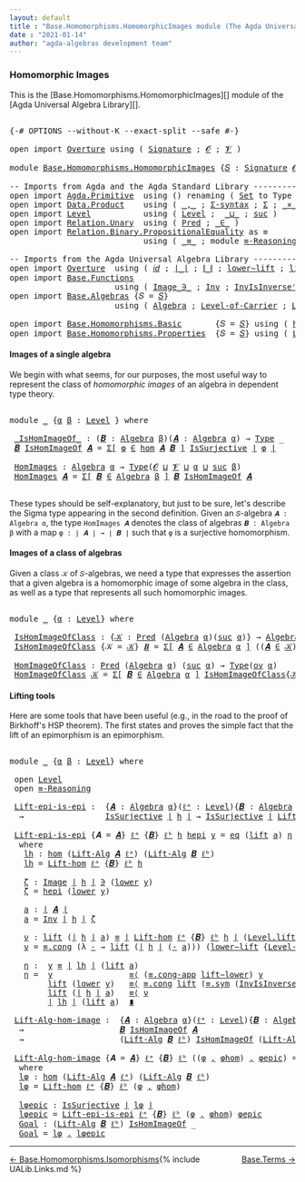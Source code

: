 ```yaml
---
layout: default
title : "Base.Homomorphisms.HomomorphicImages module (The Agda Universal Algebra Library)"
date : "2021-01-14"
author: "agda-algebras development team"
---
```


### <a id="homomorphic-images">Homomorphic Images</a>

This is the [Base.Homomorphisms.HomomorphicImages][] module of the [Agda Universal Algebra Library][].

<pre class="Agda">

<a id="351" class="Symbol">{-#</a> <a id="355" class="Keyword">OPTIONS</a> <a id="363" class="Pragma">--without-K</a> <a id="375" class="Pragma">--exact-split</a> <a id="389" class="Pragma">--safe</a> <a id="396" class="Symbol">#-}</a>

<a id="401" class="Keyword">open</a> <a id="406" class="Keyword">import</a> <a id="413" href="Overture.html" class="Module">Overture</a> <a id="422" class="Keyword">using</a> <a id="428" class="Symbol">(</a> <a id="430" href="Overture.Signatures.html#3264" class="Function">Signature</a> <a id="440" class="Symbol">;</a> <a id="442" href="Overture.Signatures.html#648" class="Generalizable">𝓞</a> <a id="444" class="Symbol">;</a> <a id="446" href="Overture.Signatures.html#650" class="Generalizable">𝓥</a> <a id="448" class="Symbol">)</a>

<a id="451" class="Keyword">module</a> <a id="458" href="Base.Homomorphisms.HomomorphicImages.html" class="Module">Base.Homomorphisms.HomomorphicImages</a> <a id="495" class="Symbol">{</a><a id="496" href="Base.Homomorphisms.HomomorphicImages.html#496" class="Bound">𝑆</a> <a id="498" class="Symbol">:</a> <a id="500" href="Overture.Signatures.html#3264" class="Function">Signature</a> <a id="510" href="Overture.Signatures.html#648" class="Generalizable">𝓞</a> <a id="512" href="Overture.Signatures.html#650" class="Generalizable">𝓥</a><a id="513" class="Symbol">}</a> <a id="515" class="Keyword">where</a>

<a id="522" class="Comment">-- Imports from Agda and the Agda Standard Library ------------------------------------------</a>
<a id="616" class="Keyword">open</a> <a id="621" class="Keyword">import</a> <a id="628" href="Agda.Primitive.html" class="Module">Agda.Primitive</a>  <a id="644" class="Keyword">using</a> <a id="650" class="Symbol">()</a> <a id="653" class="Keyword">renaming</a> <a id="662" class="Symbol">(</a> <a id="664" href="Agda.Primitive.html#326" class="Primitive">Set</a> <a id="668" class="Symbol">to</a> <a id="671" class="Primitive">Type</a> <a id="676" class="Symbol">)</a>
<a id="678" class="Keyword">open</a> <a id="683" class="Keyword">import</a> <a id="690" href="Data.Product.html" class="Module">Data.Product</a>    <a id="706" class="Keyword">using</a> <a id="712" class="Symbol">(</a> <a id="714" href="Agda.Builtin.Sigma.html#236" class="InductiveConstructor Operator">_,_</a> <a id="718" class="Symbol">;</a> <a id="720" href="Data.Product.html#916" class="Function">Σ-syntax</a> <a id="729" class="Symbol">;</a> <a id="731" href="Agda.Builtin.Sigma.html#166" class="Record">Σ</a> <a id="733" class="Symbol">;</a> <a id="735" href="Data.Product.html#1167" class="Function Operator">_×_</a> <a id="739" class="Symbol">)</a>
<a id="741" class="Keyword">open</a> <a id="746" class="Keyword">import</a> <a id="753" href="Level.html" class="Module">Level</a>           <a id="769" class="Keyword">using</a> <a id="775" class="Symbol">(</a> <a id="777" href="Agda.Primitive.html#597" class="Postulate">Level</a> <a id="783" class="Symbol">;</a>  <a id="786" href="Agda.Primitive.html#810" class="Primitive Operator">_⊔_</a> <a id="790" class="Symbol">;</a> <a id="792" href="Agda.Primitive.html#780" class="Primitive">suc</a> <a id="796" class="Symbol">)</a>
<a id="798" class="Keyword">open</a> <a id="803" class="Keyword">import</a> <a id="810" href="Relation.Unary.html" class="Module">Relation.Unary</a>  <a id="826" class="Keyword">using</a> <a id="832" class="Symbol">(</a> <a id="834" href="Relation.Unary.html#1101" class="Function">Pred</a> <a id="839" class="Symbol">;</a> <a id="841" href="Relation.Unary.html#1523" class="Function Operator">_∈_</a> <a id="845" class="Symbol">)</a>
<a id="847" class="Keyword">open</a> <a id="852" class="Keyword">import</a> <a id="859" href="Relation.Binary.PropositionalEquality.html" class="Module">Relation.Binary.PropositionalEquality</a> <a id="897" class="Symbol">as</a> <a id="900" class="Module">≡</a>
                            <a id="930" class="Keyword">using</a> <a id="936" class="Symbol">(</a> <a id="938" href="Agda.Builtin.Equality.html#151" class="Datatype Operator">_≡_</a> <a id="942" class="Symbol">;</a> <a id="944" class="Keyword">module</a> <a id="951" href="Relation.Binary.PropositionalEquality.Core.html#2708" class="Module">≡-Reasoning</a> <a id="963" class="Symbol">)</a>

<a id="966" class="Comment">-- Imports from the Agda Universal Algebra Library ------------------------------------------</a>
<a id="1060" class="Keyword">open</a> <a id="1065" class="Keyword">import</a> <a id="1072" href="Overture.html" class="Module">Overture</a>  <a id="1082" class="Keyword">using</a> <a id="1088" class="Symbol">(</a> <a id="1090" href="Overture.Basic.html#5319" class="Function">𝑖𝑑</a> <a id="1093" class="Symbol">;</a> <a id="1095" href="Overture.Basic.html#4326" class="Function Operator">∣_∣</a> <a id="1099" class="Symbol">;</a> <a id="1101" href="Overture.Basic.html#4364" class="Function Operator">∥_∥</a> <a id="1105" class="Symbol">;</a> <a id="1107" href="Overture.Basic.html#8917" class="Function">lower∼lift</a> <a id="1118" class="Symbol">;</a> <a id="1120" href="Overture.Basic.html#8841" class="Function">lift∼lower</a> <a id="1131" class="Symbol">)</a>
<a id="1133" class="Keyword">open</a> <a id="1138" class="Keyword">import</a> <a id="1145" href="Base.Functions.html" class="Module">Base.Functions</a>
                      <a id="1182" class="Keyword">using</a> <a id="1188" class="Symbol">(</a> <a id="1190" href="Base.Functions.Inverses.html#1136" class="Datatype Operator">Image_∋_</a> <a id="1199" class="Symbol">;</a> <a id="1201" href="Base.Functions.Inverses.html#2249" class="Function">Inv</a> <a id="1205" class="Symbol">;</a> <a id="1207" href="Base.Functions.Inverses.html#2496" class="Function">InvIsInverseʳ</a> <a id="1221" class="Symbol">;</a> <a id="1223" href="Base.Functions.Inverses.html#1184" class="InductiveConstructor">eq</a> <a id="1226" class="Symbol">;</a> <a id="1228" href="Base.Functions.Surjective.html#1715" class="Function">IsSurjective</a> <a id="1241" class="Symbol">)</a>
<a id="1243" class="Keyword">open</a> <a id="1248" class="Keyword">import</a> <a id="1255" href="Base.Algebras.html" class="Module">Base.Algebras</a> <a id="1269" class="Symbol">{</a><a id="1270" class="Argument">𝑆</a> <a id="1272" class="Symbol">=</a> <a id="1274" href="Base.Homomorphisms.HomomorphicImages.html#496" class="Bound">𝑆</a><a id="1275" class="Symbol">}</a>
                      <a id="1299" class="Keyword">using</a> <a id="1305" class="Symbol">(</a> <a id="1307" href="Base.Algebras.Basic.html#2774" class="Function">Algebra</a> <a id="1315" class="Symbol">;</a> <a id="1317" href="Base.Algebras.Basic.html#6432" class="Function">Level-of-Carrier</a> <a id="1334" class="Symbol">;</a> <a id="1336" href="Base.Algebras.Basic.html#7180" class="Function">Lift-Alg</a> <a id="1345" class="Symbol">;</a> <a id="1347" href="Base.Algebras.Products.html#3097" class="Function">ov</a> <a id="1350" class="Symbol">)</a>

<a id="1353" class="Keyword">open</a> <a id="1358" class="Keyword">import</a> <a id="1365" href="Base.Homomorphisms.Basic.html" class="Module">Base.Homomorphisms.Basic</a>       <a id="1396" class="Symbol">{</a><a id="1397" class="Argument">𝑆</a> <a id="1399" class="Symbol">=</a> <a id="1401" href="Base.Homomorphisms.HomomorphicImages.html#496" class="Bound">𝑆</a><a id="1402" class="Symbol">}</a> <a id="1404" class="Keyword">using</a> <a id="1410" class="Symbol">(</a> <a id="1412" href="Base.Homomorphisms.Basic.html#2734" class="Function">hom</a> <a id="1416" class="Symbol">;</a> <a id="1418" href="Base.Homomorphisms.Basic.html#3445" class="Function">𝓁𝒾𝒻𝓉</a> <a id="1423" class="Symbol">;</a> <a id="1425" href="Base.Homomorphisms.Basic.html#3532" class="Function">𝓁ℴ𝓌ℯ𝓇</a> <a id="1431" class="Symbol">)</a>
<a id="1433" class="Keyword">open</a> <a id="1438" class="Keyword">import</a> <a id="1445" href="Base.Homomorphisms.Properties.html" class="Module">Base.Homomorphisms.Properties</a>  <a id="1476" class="Symbol">{</a><a id="1477" class="Argument">𝑆</a> <a id="1479" class="Symbol">=</a> <a id="1481" href="Base.Homomorphisms.HomomorphicImages.html#496" class="Bound">𝑆</a><a id="1482" class="Symbol">}</a> <a id="1484" class="Keyword">using</a> <a id="1490" class="Symbol">(</a> <a id="1492" href="Base.Homomorphisms.Properties.html#2135" class="Function">Lift-hom</a> <a id="1501" class="Symbol">)</a>
</pre>


#### <a id="images-of-a-single-algebra">Images of a single algebra</a>

We begin with what seems, for our purposes, the most useful way to represent the class of *homomorphic images* of an algebra in dependent type theory.

<pre class="Agda">

<a id="1754" class="Keyword">module</a> <a id="1761" href="Base.Homomorphisms.HomomorphicImages.html#1761" class="Module">_</a> <a id="1763" class="Symbol">{</a><a id="1764" href="Base.Homomorphisms.HomomorphicImages.html#1764" class="Bound">α</a> <a id="1766" href="Base.Homomorphisms.HomomorphicImages.html#1766" class="Bound">β</a> <a id="1768" class="Symbol">:</a> <a id="1770" href="Agda.Primitive.html#597" class="Postulate">Level</a> <a id="1776" class="Symbol">}</a> <a id="1778" class="Keyword">where</a>

 <a id="1786" href="Base.Homomorphisms.HomomorphicImages.html#1786" class="Function Operator">_IsHomImageOf_</a> <a id="1801" class="Symbol">:</a> <a id="1803" class="Symbol">(</a><a id="1804" href="Base.Homomorphisms.HomomorphicImages.html#1804" class="Bound">𝑩</a> <a id="1806" class="Symbol">:</a> <a id="1808" href="Base.Algebras.Basic.html#2774" class="Function">Algebra</a> <a id="1816" href="Base.Homomorphisms.HomomorphicImages.html#1766" class="Bound">β</a><a id="1817" class="Symbol">)(</a><a id="1819" href="Base.Homomorphisms.HomomorphicImages.html#1819" class="Bound">𝑨</a> <a id="1821" class="Symbol">:</a> <a id="1823" href="Base.Algebras.Basic.html#2774" class="Function">Algebra</a> <a id="1831" href="Base.Homomorphisms.HomomorphicImages.html#1764" class="Bound">α</a><a id="1832" class="Symbol">)</a> <a id="1834" class="Symbol">→</a> <a id="1836" href="Base.Homomorphisms.HomomorphicImages.html#671" class="Primitive">Type</a> <a id="1841" class="Symbol">_</a>
 <a id="1844" href="Base.Homomorphisms.HomomorphicImages.html#1844" class="Bound">𝑩</a> <a id="1846" href="Base.Homomorphisms.HomomorphicImages.html#1786" class="Function Operator">IsHomImageOf</a> <a id="1859" href="Base.Homomorphisms.HomomorphicImages.html#1859" class="Bound">𝑨</a> <a id="1861" class="Symbol">=</a> <a id="1863" href="Data.Product.html#916" class="Function">Σ[</a> <a id="1866" href="Base.Homomorphisms.HomomorphicImages.html#1866" class="Bound">φ</a> <a id="1868" href="Data.Product.html#916" class="Function">∈</a> <a id="1870" href="Base.Homomorphisms.Basic.html#2734" class="Function">hom</a> <a id="1874" href="Base.Homomorphisms.HomomorphicImages.html#1859" class="Bound">𝑨</a> <a id="1876" href="Base.Homomorphisms.HomomorphicImages.html#1844" class="Bound">𝑩</a> <a id="1878" href="Data.Product.html#916" class="Function">]</a> <a id="1880" href="Base.Functions.Surjective.html#1715" class="Function">IsSurjective</a> <a id="1893" href="Overture.Basic.html#4326" class="Function Operator">∣</a> <a id="1895" href="Base.Homomorphisms.HomomorphicImages.html#1866" class="Bound">φ</a> <a id="1897" href="Overture.Basic.html#4326" class="Function Operator">∣</a>

 <a id="1901" href="Base.Homomorphisms.HomomorphicImages.html#1901" class="Function">HomImages</a> <a id="1911" class="Symbol">:</a> <a id="1913" href="Base.Algebras.Basic.html#2774" class="Function">Algebra</a> <a id="1921" href="Base.Homomorphisms.HomomorphicImages.html#1764" class="Bound">α</a> <a id="1923" class="Symbol">→</a> <a id="1925" href="Base.Homomorphisms.HomomorphicImages.html#671" class="Primitive">Type</a><a id="1929" class="Symbol">(</a><a id="1930" href="Base.Homomorphisms.HomomorphicImages.html#510" class="Bound">𝓞</a> <a id="1932" href="Agda.Primitive.html#810" class="Primitive Operator">⊔</a> <a id="1934" href="Base.Homomorphisms.HomomorphicImages.html#512" class="Bound">𝓥</a> <a id="1936" href="Agda.Primitive.html#810" class="Primitive Operator">⊔</a> <a id="1938" href="Base.Homomorphisms.HomomorphicImages.html#1764" class="Bound">α</a> <a id="1940" href="Agda.Primitive.html#810" class="Primitive Operator">⊔</a> <a id="1942" href="Agda.Primitive.html#780" class="Primitive">suc</a> <a id="1946" href="Base.Homomorphisms.HomomorphicImages.html#1766" class="Bound">β</a><a id="1947" class="Symbol">)</a>
 <a id="1950" href="Base.Homomorphisms.HomomorphicImages.html#1901" class="Function">HomImages</a> <a id="1960" href="Base.Homomorphisms.HomomorphicImages.html#1960" class="Bound">𝑨</a> <a id="1962" class="Symbol">=</a> <a id="1964" href="Data.Product.html#916" class="Function">Σ[</a> <a id="1967" href="Base.Homomorphisms.HomomorphicImages.html#1967" class="Bound">𝑩</a> <a id="1969" href="Data.Product.html#916" class="Function">∈</a> <a id="1971" href="Base.Algebras.Basic.html#2774" class="Function">Algebra</a> <a id="1979" href="Base.Homomorphisms.HomomorphicImages.html#1766" class="Bound">β</a> <a id="1981" href="Data.Product.html#916" class="Function">]</a> <a id="1983" href="Base.Homomorphisms.HomomorphicImages.html#1967" class="Bound">𝑩</a> <a id="1985" href="Base.Homomorphisms.HomomorphicImages.html#1786" class="Function Operator">IsHomImageOf</a> <a id="1998" href="Base.Homomorphisms.HomomorphicImages.html#1960" class="Bound">𝑨</a>

</pre>

These types should be self-explanatory, but just to be sure, let's describe the Sigma type appearing in the second definition. Given an `𝑆`-algebra `𝑨 : Algebra α`, the type `HomImages 𝑨` denotes the class of algebras `𝑩 : Algebra β` with a map `φ : ∣ 𝑨 ∣ → ∣ 𝑩 ∣` such that `φ` is a surjective homomorphism.


#### <a id="images-of-a-class-of-algebras">Images of a class of algebras</a>

Given a class `𝒦` of `𝑆`-algebras, we need a type that expresses the assertion that a given algebra is a homomorphic image of some algebra in the class, as well as a type that represents all such homomorphic images.

<pre class="Agda">

<a id="2633" class="Keyword">module</a> <a id="2640" href="Base.Homomorphisms.HomomorphicImages.html#2640" class="Module">_</a> <a id="2642" class="Symbol">{</a><a id="2643" href="Base.Homomorphisms.HomomorphicImages.html#2643" class="Bound">α</a> <a id="2645" class="Symbol">:</a> <a id="2647" href="Agda.Primitive.html#597" class="Postulate">Level</a><a id="2652" class="Symbol">}</a> <a id="2654" class="Keyword">where</a>

 <a id="2662" href="Base.Homomorphisms.HomomorphicImages.html#2662" class="Function">IsHomImageOfClass</a> <a id="2680" class="Symbol">:</a> <a id="2682" class="Symbol">{</a><a id="2683" href="Base.Homomorphisms.HomomorphicImages.html#2683" class="Bound">𝒦</a> <a id="2685" class="Symbol">:</a> <a id="2687" href="Relation.Unary.html#1101" class="Function">Pred</a> <a id="2692" class="Symbol">(</a><a id="2693" href="Base.Algebras.Basic.html#2774" class="Function">Algebra</a> <a id="2701" href="Base.Homomorphisms.HomomorphicImages.html#2643" class="Bound">α</a><a id="2702" class="Symbol">)(</a><a id="2704" href="Agda.Primitive.html#780" class="Primitive">suc</a> <a id="2708" href="Base.Homomorphisms.HomomorphicImages.html#2643" class="Bound">α</a><a id="2709" class="Symbol">)}</a> <a id="2712" class="Symbol">→</a> <a id="2714" href="Base.Algebras.Basic.html#2774" class="Function">Algebra</a> <a id="2722" href="Base.Homomorphisms.HomomorphicImages.html#2643" class="Bound">α</a> <a id="2724" class="Symbol">→</a> <a id="2726" href="Base.Homomorphisms.HomomorphicImages.html#671" class="Primitive">Type</a><a id="2730" class="Symbol">(</a><a id="2731" href="Base.Algebras.Products.html#3097" class="Function">ov</a> <a id="2734" href="Base.Homomorphisms.HomomorphicImages.html#2643" class="Bound">α</a><a id="2735" class="Symbol">)</a>
 <a id="2738" href="Base.Homomorphisms.HomomorphicImages.html#2662" class="Function">IsHomImageOfClass</a> <a id="2756" class="Symbol">{</a><a id="2757" class="Argument">𝒦</a> <a id="2759" class="Symbol">=</a> <a id="2761" href="Base.Homomorphisms.HomomorphicImages.html#2761" class="Bound">𝒦</a><a id="2762" class="Symbol">}</a> <a id="2764" href="Base.Homomorphisms.HomomorphicImages.html#2764" class="Bound">𝑩</a> <a id="2766" class="Symbol">=</a> <a id="2768" href="Data.Product.html#916" class="Function">Σ[</a> <a id="2771" href="Base.Homomorphisms.HomomorphicImages.html#2771" class="Bound">𝑨</a> <a id="2773" href="Data.Product.html#916" class="Function">∈</a> <a id="2775" href="Base.Algebras.Basic.html#2774" class="Function">Algebra</a> <a id="2783" href="Base.Homomorphisms.HomomorphicImages.html#2643" class="Bound">α</a> <a id="2785" href="Data.Product.html#916" class="Function">]</a> <a id="2787" class="Symbol">((</a><a id="2789" href="Base.Homomorphisms.HomomorphicImages.html#2771" class="Bound">𝑨</a> <a id="2791" href="Relation.Unary.html#1523" class="Function Operator">∈</a> <a id="2793" href="Base.Homomorphisms.HomomorphicImages.html#2761" class="Bound">𝒦</a><a id="2794" class="Symbol">)</a> <a id="2796" href="Data.Product.html#1167" class="Function Operator">×</a> <a id="2798" class="Symbol">(</a><a id="2799" href="Base.Homomorphisms.HomomorphicImages.html#2764" class="Bound">𝑩</a> <a id="2801" href="Base.Homomorphisms.HomomorphicImages.html#1786" class="Function Operator">IsHomImageOf</a> <a id="2814" href="Base.Homomorphisms.HomomorphicImages.html#2771" class="Bound">𝑨</a><a id="2815" class="Symbol">))</a>

 <a id="2820" href="Base.Homomorphisms.HomomorphicImages.html#2820" class="Function">HomImageOfClass</a> <a id="2836" class="Symbol">:</a> <a id="2838" href="Relation.Unary.html#1101" class="Function">Pred</a> <a id="2843" class="Symbol">(</a><a id="2844" href="Base.Algebras.Basic.html#2774" class="Function">Algebra</a> <a id="2852" href="Base.Homomorphisms.HomomorphicImages.html#2643" class="Bound">α</a><a id="2853" class="Symbol">)</a> <a id="2855" class="Symbol">(</a><a id="2856" href="Agda.Primitive.html#780" class="Primitive">suc</a> <a id="2860" href="Base.Homomorphisms.HomomorphicImages.html#2643" class="Bound">α</a><a id="2861" class="Symbol">)</a> <a id="2863" class="Symbol">→</a> <a id="2865" href="Base.Homomorphisms.HomomorphicImages.html#671" class="Primitive">Type</a><a id="2869" class="Symbol">(</a><a id="2870" href="Base.Algebras.Products.html#3097" class="Function">ov</a> <a id="2873" href="Base.Homomorphisms.HomomorphicImages.html#2643" class="Bound">α</a><a id="2874" class="Symbol">)</a>
 <a id="2877" href="Base.Homomorphisms.HomomorphicImages.html#2820" class="Function">HomImageOfClass</a> <a id="2893" href="Base.Homomorphisms.HomomorphicImages.html#2893" class="Bound">𝒦</a> <a id="2895" class="Symbol">=</a> <a id="2897" href="Data.Product.html#916" class="Function">Σ[</a> <a id="2900" href="Base.Homomorphisms.HomomorphicImages.html#2900" class="Bound">𝑩</a> <a id="2902" href="Data.Product.html#916" class="Function">∈</a> <a id="2904" href="Base.Algebras.Basic.html#2774" class="Function">Algebra</a> <a id="2912" href="Base.Homomorphisms.HomomorphicImages.html#2643" class="Bound">α</a> <a id="2914" href="Data.Product.html#916" class="Function">]</a> <a id="2916" href="Base.Homomorphisms.HomomorphicImages.html#2662" class="Function">IsHomImageOfClass</a><a id="2933" class="Symbol">{</a><a id="2934" href="Base.Homomorphisms.HomomorphicImages.html#2893" class="Bound">𝒦</a><a id="2935" class="Symbol">}</a> <a id="2937" href="Base.Homomorphisms.HomomorphicImages.html#2900" class="Bound">𝑩</a>
</pre>


#### <a id="lifting-tools">Lifting tools</a>

Here are some tools that have been useful (e.g., in the road to the proof of Birkhoff's HSP theorem). The first states and proves the simple fact that the lift of an epimorphism is an epimorphism.

<pre class="Agda">

<a id="3210" class="Keyword">module</a> <a id="3217" href="Base.Homomorphisms.HomomorphicImages.html#3217" class="Module">_</a> <a id="3219" class="Symbol">{</a><a id="3220" href="Base.Homomorphisms.HomomorphicImages.html#3220" class="Bound">α</a> <a id="3222" href="Base.Homomorphisms.HomomorphicImages.html#3222" class="Bound">β</a> <a id="3224" class="Symbol">:</a> <a id="3226" href="Agda.Primitive.html#597" class="Postulate">Level</a><a id="3231" class="Symbol">}</a> <a id="3233" class="Keyword">where</a>

 <a id="3241" class="Keyword">open</a> <a id="3246" href="Level.html" class="Module">Level</a>
 <a id="3253" class="Keyword">open</a> <a id="3258" href="Relation.Binary.PropositionalEquality.Core.html#2708" class="Module">≡-Reasoning</a>

 <a id="3272" href="Base.Homomorphisms.HomomorphicImages.html#3272" class="Function">Lift-epi-is-epi</a> <a id="3288" class="Symbol">:</a>  <a id="3291" class="Symbol">{</a><a id="3292" href="Base.Homomorphisms.HomomorphicImages.html#3292" class="Bound">𝑨</a> <a id="3294" class="Symbol">:</a> <a id="3296" href="Base.Algebras.Basic.html#2774" class="Function">Algebra</a> <a id="3304" href="Base.Homomorphisms.HomomorphicImages.html#3220" class="Bound">α</a><a id="3305" class="Symbol">}(</a><a id="3307" href="Base.Homomorphisms.HomomorphicImages.html#3307" class="Bound">ℓᵃ</a> <a id="3310" class="Symbol">:</a> <a id="3312" href="Agda.Primitive.html#597" class="Postulate">Level</a><a id="3317" class="Symbol">){</a><a id="3319" href="Base.Homomorphisms.HomomorphicImages.html#3319" class="Bound">𝑩</a> <a id="3321" class="Symbol">:</a> <a id="3323" href="Base.Algebras.Basic.html#2774" class="Function">Algebra</a> <a id="3331" href="Base.Homomorphisms.HomomorphicImages.html#3222" class="Bound">β</a><a id="3332" class="Symbol">}(</a><a id="3334" href="Base.Homomorphisms.HomomorphicImages.html#3334" class="Bound">ℓᵇ</a> <a id="3337" class="Symbol">:</a> <a id="3339" href="Agda.Primitive.html#597" class="Postulate">Level</a><a id="3344" class="Symbol">)(</a><a id="3346" href="Base.Homomorphisms.HomomorphicImages.html#3346" class="Bound">h</a> <a id="3348" class="Symbol">:</a> <a id="3350" href="Base.Homomorphisms.Basic.html#2734" class="Function">hom</a> <a id="3354" href="Base.Homomorphisms.HomomorphicImages.html#3292" class="Bound">𝑨</a> <a id="3356" href="Base.Homomorphisms.HomomorphicImages.html#3319" class="Bound">𝑩</a><a id="3357" class="Symbol">)</a>
  <a id="3361" class="Symbol">→</a>                 <a id="3379" href="Base.Functions.Surjective.html#1715" class="Function">IsSurjective</a> <a id="3392" href="Overture.Basic.html#4326" class="Function Operator">∣</a> <a id="3394" href="Base.Homomorphisms.HomomorphicImages.html#3346" class="Bound">h</a> <a id="3396" href="Overture.Basic.html#4326" class="Function Operator">∣</a> <a id="3398" class="Symbol">→</a> <a id="3400" href="Base.Functions.Surjective.html#1715" class="Function">IsSurjective</a> <a id="3413" href="Overture.Basic.html#4326" class="Function Operator">∣</a> <a id="3415" href="Base.Homomorphisms.Properties.html#2135" class="Function">Lift-hom</a> <a id="3424" href="Base.Homomorphisms.HomomorphicImages.html#3307" class="Bound">ℓᵃ</a> <a id="3427" class="Symbol">{</a><a id="3428" href="Base.Homomorphisms.HomomorphicImages.html#3319" class="Bound">𝑩</a><a id="3429" class="Symbol">}</a> <a id="3431" href="Base.Homomorphisms.HomomorphicImages.html#3334" class="Bound">ℓᵇ</a> <a id="3434" href="Base.Homomorphisms.HomomorphicImages.html#3346" class="Bound">h</a> <a id="3436" href="Overture.Basic.html#4326" class="Function Operator">∣</a>

 <a id="3440" href="Base.Homomorphisms.HomomorphicImages.html#3272" class="Function">Lift-epi-is-epi</a> <a id="3456" class="Symbol">{</a><a id="3457" class="Argument">𝑨</a> <a id="3459" class="Symbol">=</a> <a id="3461" href="Base.Homomorphisms.HomomorphicImages.html#3461" class="Bound">𝑨</a><a id="3462" class="Symbol">}</a> <a id="3464" href="Base.Homomorphisms.HomomorphicImages.html#3464" class="Bound">ℓᵃ</a> <a id="3467" class="Symbol">{</a><a id="3468" href="Base.Homomorphisms.HomomorphicImages.html#3468" class="Bound">𝑩</a><a id="3469" class="Symbol">}</a> <a id="3471" href="Base.Homomorphisms.HomomorphicImages.html#3471" class="Bound">ℓᵇ</a> <a id="3474" href="Base.Homomorphisms.HomomorphicImages.html#3474" class="Bound">h</a> <a id="3476" href="Base.Homomorphisms.HomomorphicImages.html#3476" class="Bound">hepi</a> <a id="3481" href="Base.Homomorphisms.HomomorphicImages.html#3481" class="Bound">y</a> <a id="3483" class="Symbol">=</a> <a id="3485" href="Base.Functions.Inverses.html#1184" class="InductiveConstructor">eq</a> <a id="3488" class="Symbol">(</a><a id="3489" href="Level.html#457" class="InductiveConstructor">lift</a> <a id="3494" href="Base.Homomorphisms.HomomorphicImages.html#3638" class="Function">a</a><a id="3495" class="Symbol">)</a> <a id="3497" href="Base.Homomorphisms.HomomorphicImages.html#3814" class="Function">η</a>
  <a id="3501" class="Keyword">where</a>
   <a id="3510" href="Base.Homomorphisms.HomomorphicImages.html#3510" class="Function">lh</a> <a id="3513" class="Symbol">:</a> <a id="3515" href="Base.Homomorphisms.Basic.html#2734" class="Function">hom</a> <a id="3519" class="Symbol">(</a><a id="3520" href="Base.Algebras.Basic.html#7180" class="Function">Lift-Alg</a> <a id="3529" href="Base.Homomorphisms.HomomorphicImages.html#3461" class="Bound">𝑨</a> <a id="3531" href="Base.Homomorphisms.HomomorphicImages.html#3464" class="Bound">ℓᵃ</a><a id="3533" class="Symbol">)</a> <a id="3535" class="Symbol">(</a><a id="3536" href="Base.Algebras.Basic.html#7180" class="Function">Lift-Alg</a> <a id="3545" href="Base.Homomorphisms.HomomorphicImages.html#3468" class="Bound">𝑩</a> <a id="3547" href="Base.Homomorphisms.HomomorphicImages.html#3471" class="Bound">ℓᵇ</a><a id="3549" class="Symbol">)</a>
   <a id="3554" href="Base.Homomorphisms.HomomorphicImages.html#3510" class="Function">lh</a> <a id="3557" class="Symbol">=</a> <a id="3559" href="Base.Homomorphisms.Properties.html#2135" class="Function">Lift-hom</a> <a id="3568" href="Base.Homomorphisms.HomomorphicImages.html#3464" class="Bound">ℓᵃ</a> <a id="3571" class="Symbol">{</a><a id="3572" href="Base.Homomorphisms.HomomorphicImages.html#3468" class="Bound">𝑩</a><a id="3573" class="Symbol">}</a> <a id="3575" href="Base.Homomorphisms.HomomorphicImages.html#3471" class="Bound">ℓᵇ</a> <a id="3578" href="Base.Homomorphisms.HomomorphicImages.html#3474" class="Bound">h</a>

   <a id="3584" href="Base.Homomorphisms.HomomorphicImages.html#3584" class="Function">ζ</a> <a id="3586" class="Symbol">:</a> <a id="3588" href="Base.Functions.Inverses.html#1136" class="Datatype Operator">Image</a> <a id="3594" href="Overture.Basic.html#4326" class="Function Operator">∣</a> <a id="3596" href="Base.Homomorphisms.HomomorphicImages.html#3474" class="Bound">h</a> <a id="3598" href="Overture.Basic.html#4326" class="Function Operator">∣</a> <a id="3600" href="Base.Functions.Inverses.html#1136" class="Datatype Operator">∋</a> <a id="3602" class="Symbol">(</a><a id="3603" href="Level.html#470" class="Field">lower</a> <a id="3609" href="Base.Homomorphisms.HomomorphicImages.html#3481" class="Bound">y</a><a id="3610" class="Symbol">)</a>
   <a id="3615" href="Base.Homomorphisms.HomomorphicImages.html#3584" class="Function">ζ</a> <a id="3617" class="Symbol">=</a> <a id="3619" href="Base.Homomorphisms.HomomorphicImages.html#3476" class="Bound">hepi</a> <a id="3624" class="Symbol">(</a><a id="3625" href="Level.html#470" class="Field">lower</a> <a id="3631" href="Base.Homomorphisms.HomomorphicImages.html#3481" class="Bound">y</a><a id="3632" class="Symbol">)</a>

   <a id="3638" href="Base.Homomorphisms.HomomorphicImages.html#3638" class="Function">a</a> <a id="3640" class="Symbol">:</a> <a id="3642" href="Overture.Basic.html#4326" class="Function Operator">∣</a> <a id="3644" href="Base.Homomorphisms.HomomorphicImages.html#3461" class="Bound">𝑨</a> <a id="3646" href="Overture.Basic.html#4326" class="Function Operator">∣</a>
   <a id="3651" href="Base.Homomorphisms.HomomorphicImages.html#3638" class="Function">a</a> <a id="3653" class="Symbol">=</a> <a id="3655" href="Base.Functions.Inverses.html#2249" class="Function">Inv</a> <a id="3659" href="Overture.Basic.html#4326" class="Function Operator">∣</a> <a id="3661" href="Base.Homomorphisms.HomomorphicImages.html#3474" class="Bound">h</a> <a id="3663" href="Overture.Basic.html#4326" class="Function Operator">∣</a> <a id="3665" href="Base.Homomorphisms.HomomorphicImages.html#3584" class="Function">ζ</a>

   <a id="3671" href="Base.Homomorphisms.HomomorphicImages.html#3671" class="Function">ν</a> <a id="3673" class="Symbol">:</a> <a id="3675" href="Level.html#457" class="InductiveConstructor">lift</a> <a id="3680" class="Symbol">(</a><a id="3681" href="Overture.Basic.html#4326" class="Function Operator">∣</a> <a id="3683" href="Base.Homomorphisms.HomomorphicImages.html#3474" class="Bound">h</a> <a id="3685" href="Overture.Basic.html#4326" class="Function Operator">∣</a> <a id="3687" href="Base.Homomorphisms.HomomorphicImages.html#3638" class="Function">a</a><a id="3688" class="Symbol">)</a> <a id="3690" href="Agda.Builtin.Equality.html#151" class="Datatype Operator">≡</a> <a id="3692" href="Overture.Basic.html#4326" class="Function Operator">∣</a> <a id="3694" href="Base.Homomorphisms.Properties.html#2135" class="Function">Lift-hom</a> <a id="3703" href="Base.Homomorphisms.HomomorphicImages.html#3464" class="Bound">ℓᵃ</a> <a id="3706" class="Symbol">{</a><a id="3707" href="Base.Homomorphisms.HomomorphicImages.html#3468" class="Bound">𝑩</a><a id="3708" class="Symbol">}</a> <a id="3710" href="Base.Homomorphisms.HomomorphicImages.html#3471" class="Bound">ℓᵇ</a> <a id="3713" href="Base.Homomorphisms.HomomorphicImages.html#3474" class="Bound">h</a> <a id="3715" href="Overture.Basic.html#4326" class="Function Operator">∣</a> <a id="3717" class="Symbol">(</a><a id="3718" href="Level.html#457" class="InductiveConstructor">Level.lift</a> <a id="3729" href="Base.Homomorphisms.HomomorphicImages.html#3638" class="Function">a</a><a id="3730" class="Symbol">)</a>
   <a id="3735" href="Base.Homomorphisms.HomomorphicImages.html#3671" class="Function">ν</a> <a id="3737" class="Symbol">=</a> <a id="3739" href="Relation.Binary.PropositionalEquality.Core.html#1130" class="Function">≡.cong</a> <a id="3746" class="Symbol">(λ</a> <a id="3749" href="Base.Homomorphisms.HomomorphicImages.html#3749" class="Bound">-</a> <a id="3751" class="Symbol">→</a> <a id="3753" href="Level.html#457" class="InductiveConstructor">lift</a> <a id="3758" class="Symbol">(</a><a id="3759" href="Overture.Basic.html#4326" class="Function Operator">∣</a> <a id="3761" href="Base.Homomorphisms.HomomorphicImages.html#3474" class="Bound">h</a> <a id="3763" href="Overture.Basic.html#4326" class="Function Operator">∣</a> <a id="3765" class="Symbol">(</a><a id="3766" href="Base.Homomorphisms.HomomorphicImages.html#3749" class="Bound">-</a> <a id="3768" href="Base.Homomorphisms.HomomorphicImages.html#3638" class="Function">a</a><a id="3769" class="Symbol">)))</a> <a id="3773" class="Symbol">(</a><a id="3774" href="Overture.Basic.html#8917" class="Function">lower∼lift</a> <a id="3785" class="Symbol">{</a><a id="3786" href="Base.Algebras.Basic.html#6432" class="Function">Level-of-Carrier</a> <a id="3803" href="Base.Homomorphisms.HomomorphicImages.html#3461" class="Bound">𝑨</a><a id="3804" class="Symbol">}{</a><a id="3806" href="Base.Homomorphisms.HomomorphicImages.html#3222" class="Bound">β</a><a id="3807" class="Symbol">})</a>

   <a id="3814" href="Base.Homomorphisms.HomomorphicImages.html#3814" class="Function">η</a> <a id="3816" class="Symbol">:</a>  <a id="3819" href="Base.Homomorphisms.HomomorphicImages.html#3481" class="Bound">y</a> <a id="3821" href="Agda.Builtin.Equality.html#151" class="Datatype Operator">≡</a> <a id="3823" href="Overture.Basic.html#4326" class="Function Operator">∣</a> <a id="3825" href="Base.Homomorphisms.HomomorphicImages.html#3510" class="Function">lh</a> <a id="3828" href="Overture.Basic.html#4326" class="Function Operator">∣</a> <a id="3830" class="Symbol">(</a><a id="3831" href="Level.html#457" class="InductiveConstructor">lift</a> <a id="3836" href="Base.Homomorphisms.HomomorphicImages.html#3638" class="Function">a</a><a id="3837" class="Symbol">)</a>
   <a id="3842" href="Base.Homomorphisms.HomomorphicImages.html#3814" class="Function">η</a> <a id="3844" class="Symbol">=</a>  <a id="3847" href="Base.Homomorphisms.HomomorphicImages.html#3481" class="Bound">y</a>                <a id="3864" href="Relation.Binary.PropositionalEquality.Core.html#2923" class="Function">≡⟨</a> <a id="3867" class="Symbol">(</a><a id="3868" href="Relation.Binary.PropositionalEquality.Core.html#1461" class="Function">≡.cong-app</a> <a id="3879" href="Overture.Basic.html#8841" class="Function">lift∼lower</a><a id="3889" class="Symbol">)</a> <a id="3891" href="Base.Homomorphisms.HomomorphicImages.html#3481" class="Bound">y</a>              <a id="3906" href="Relation.Binary.PropositionalEquality.Core.html#2923" class="Function">⟩</a>
        <a id="3916" href="Level.html#457" class="InductiveConstructor">lift</a> <a id="3921" class="Symbol">(</a><a id="3922" href="Level.html#470" class="Field">lower</a> <a id="3928" href="Base.Homomorphisms.HomomorphicImages.html#3481" class="Bound">y</a><a id="3929" class="Symbol">)</a>   <a id="3933" href="Relation.Binary.PropositionalEquality.Core.html#2923" class="Function">≡⟨</a> <a id="3936" href="Relation.Binary.PropositionalEquality.Core.html#1130" class="Function">≡.cong</a> <a id="3943" href="Level.html#457" class="InductiveConstructor">lift</a> <a id="3948" class="Symbol">(</a><a id="3949" href="Relation.Binary.PropositionalEquality.Core.html#1684" class="Function">≡.sym</a> <a id="3955" class="Symbol">(</a><a id="3956" href="Base.Functions.Inverses.html#2496" class="Function">InvIsInverseʳ</a> <a id="3970" href="Base.Homomorphisms.HomomorphicImages.html#3584" class="Function">ζ</a><a id="3971" class="Symbol">))</a>  <a id="3975" href="Relation.Binary.PropositionalEquality.Core.html#2923" class="Function">⟩</a>
        <a id="3985" href="Level.html#457" class="InductiveConstructor">lift</a> <a id="3990" class="Symbol">(</a><a id="3991" href="Overture.Basic.html#4326" class="Function Operator">∣</a> <a id="3993" href="Base.Homomorphisms.HomomorphicImages.html#3474" class="Bound">h</a> <a id="3995" href="Overture.Basic.html#4326" class="Function Operator">∣</a> <a id="3997" href="Base.Homomorphisms.HomomorphicImages.html#3638" class="Function">a</a><a id="3998" class="Symbol">)</a>   <a id="4002" href="Relation.Binary.PropositionalEquality.Core.html#2923" class="Function">≡⟨</a> <a id="4005" href="Base.Homomorphisms.HomomorphicImages.html#3671" class="Function">ν</a>                                      <a id="4044" href="Relation.Binary.PropositionalEquality.Core.html#2923" class="Function">⟩</a>
        <a id="4054" href="Overture.Basic.html#4326" class="Function Operator">∣</a> <a id="4056" href="Base.Homomorphisms.HomomorphicImages.html#3510" class="Function">lh</a> <a id="4059" href="Overture.Basic.html#4326" class="Function Operator">∣</a> <a id="4061" class="Symbol">(</a><a id="4062" href="Level.html#457" class="InductiveConstructor">lift</a> <a id="4067" href="Base.Homomorphisms.HomomorphicImages.html#3638" class="Function">a</a><a id="4068" class="Symbol">)</a>  <a id="4071" href="Relation.Binary.PropositionalEquality.Core.html#3105" class="Function Operator">∎</a>

 <a id="4075" href="Base.Homomorphisms.HomomorphicImages.html#4075" class="Function">Lift-Alg-hom-image</a> <a id="4094" class="Symbol">:</a>  <a id="4097" class="Symbol">{</a><a id="4098" href="Base.Homomorphisms.HomomorphicImages.html#4098" class="Bound">𝑨</a> <a id="4100" class="Symbol">:</a> <a id="4102" href="Base.Algebras.Basic.html#2774" class="Function">Algebra</a> <a id="4110" href="Base.Homomorphisms.HomomorphicImages.html#3220" class="Bound">α</a><a id="4111" class="Symbol">}(</a><a id="4113" href="Base.Homomorphisms.HomomorphicImages.html#4113" class="Bound">ℓᵃ</a> <a id="4116" class="Symbol">:</a> <a id="4118" href="Agda.Primitive.html#597" class="Postulate">Level</a><a id="4123" class="Symbol">){</a><a id="4125" href="Base.Homomorphisms.HomomorphicImages.html#4125" class="Bound">𝑩</a> <a id="4127" class="Symbol">:</a> <a id="4129" href="Base.Algebras.Basic.html#2774" class="Function">Algebra</a> <a id="4137" href="Base.Homomorphisms.HomomorphicImages.html#3222" class="Bound">β</a><a id="4138" class="Symbol">}(</a><a id="4140" href="Base.Homomorphisms.HomomorphicImages.html#4140" class="Bound">ℓᵇ</a> <a id="4143" class="Symbol">:</a> <a id="4145" href="Agda.Primitive.html#597" class="Postulate">Level</a><a id="4150" class="Symbol">)</a>
  <a id="4154" class="Symbol">→</a>                    <a id="4175" href="Base.Homomorphisms.HomomorphicImages.html#4125" class="Bound">𝑩</a> <a id="4177" href="Base.Homomorphisms.HomomorphicImages.html#1786" class="Function Operator">IsHomImageOf</a> <a id="4190" href="Base.Homomorphisms.HomomorphicImages.html#4098" class="Bound">𝑨</a>
  <a id="4194" class="Symbol">→</a>                    <a id="4215" class="Symbol">(</a><a id="4216" href="Base.Algebras.Basic.html#7180" class="Function">Lift-Alg</a> <a id="4225" href="Base.Homomorphisms.HomomorphicImages.html#4125" class="Bound">𝑩</a> <a id="4227" href="Base.Homomorphisms.HomomorphicImages.html#4140" class="Bound">ℓᵇ</a><a id="4229" class="Symbol">)</a> <a id="4231" href="Base.Homomorphisms.HomomorphicImages.html#1786" class="Function Operator">IsHomImageOf</a> <a id="4244" class="Symbol">(</a><a id="4245" href="Base.Algebras.Basic.html#7180" class="Function">Lift-Alg</a> <a id="4254" href="Base.Homomorphisms.HomomorphicImages.html#4098" class="Bound">𝑨</a> <a id="4256" href="Base.Homomorphisms.HomomorphicImages.html#4113" class="Bound">ℓᵃ</a><a id="4258" class="Symbol">)</a>

 <a id="4262" href="Base.Homomorphisms.HomomorphicImages.html#4075" class="Function">Lift-Alg-hom-image</a> <a id="4281" class="Symbol">{</a><a id="4282" class="Argument">𝑨</a> <a id="4284" class="Symbol">=</a> <a id="4286" href="Base.Homomorphisms.HomomorphicImages.html#4286" class="Bound">𝑨</a><a id="4287" class="Symbol">}</a> <a id="4289" href="Base.Homomorphisms.HomomorphicImages.html#4289" class="Bound">ℓᵃ</a> <a id="4292" class="Symbol">{</a><a id="4293" href="Base.Homomorphisms.HomomorphicImages.html#4293" class="Bound">𝑩</a><a id="4294" class="Symbol">}</a> <a id="4296" href="Base.Homomorphisms.HomomorphicImages.html#4296" class="Bound">ℓᵇ</a> <a id="4299" class="Symbol">((</a><a id="4301" href="Base.Homomorphisms.HomomorphicImages.html#4301" class="Bound">φ</a> <a id="4303" href="Agda.Builtin.Sigma.html#236" class="InductiveConstructor Operator">,</a> <a id="4305" href="Base.Homomorphisms.HomomorphicImages.html#4305" class="Bound">φhom</a><a id="4309" class="Symbol">)</a> <a id="4311" href="Agda.Builtin.Sigma.html#236" class="InductiveConstructor Operator">,</a> <a id="4313" href="Base.Homomorphisms.HomomorphicImages.html#4313" class="Bound">φepic</a><a id="4318" class="Symbol">)</a> <a id="4320" class="Symbol">=</a> <a id="4322" href="Base.Homomorphisms.HomomorphicImages.html#4503" class="Function">Goal</a>
  <a id="4329" class="Keyword">where</a>
  <a id="4337" href="Base.Homomorphisms.HomomorphicImages.html#4337" class="Function">lφ</a> <a id="4340" class="Symbol">:</a> <a id="4342" href="Base.Homomorphisms.Basic.html#2734" class="Function">hom</a> <a id="4346" class="Symbol">(</a><a id="4347" href="Base.Algebras.Basic.html#7180" class="Function">Lift-Alg</a> <a id="4356" href="Base.Homomorphisms.HomomorphicImages.html#4286" class="Bound">𝑨</a> <a id="4358" href="Base.Homomorphisms.HomomorphicImages.html#4289" class="Bound">ℓᵃ</a><a id="4360" class="Symbol">)</a> <a id="4362" class="Symbol">(</a><a id="4363" href="Base.Algebras.Basic.html#7180" class="Function">Lift-Alg</a> <a id="4372" href="Base.Homomorphisms.HomomorphicImages.html#4293" class="Bound">𝑩</a> <a id="4374" href="Base.Homomorphisms.HomomorphicImages.html#4296" class="Bound">ℓᵇ</a><a id="4376" class="Symbol">)</a>
  <a id="4380" href="Base.Homomorphisms.HomomorphicImages.html#4337" class="Function">lφ</a> <a id="4383" class="Symbol">=</a> <a id="4385" href="Base.Homomorphisms.Properties.html#2135" class="Function">Lift-hom</a> <a id="4394" href="Base.Homomorphisms.HomomorphicImages.html#4289" class="Bound">ℓᵃ</a> <a id="4397" class="Symbol">{</a><a id="4398" href="Base.Homomorphisms.HomomorphicImages.html#4293" class="Bound">𝑩</a><a id="4399" class="Symbol">}</a> <a id="4401" href="Base.Homomorphisms.HomomorphicImages.html#4296" class="Bound">ℓᵇ</a> <a id="4404" class="Symbol">(</a><a id="4405" href="Base.Homomorphisms.HomomorphicImages.html#4301" class="Bound">φ</a> <a id="4407" href="Agda.Builtin.Sigma.html#236" class="InductiveConstructor Operator">,</a> <a id="4409" href="Base.Homomorphisms.HomomorphicImages.html#4305" class="Bound">φhom</a><a id="4413" class="Symbol">)</a>

  <a id="4418" href="Base.Homomorphisms.HomomorphicImages.html#4418" class="Function">lφepic</a> <a id="4425" class="Symbol">:</a> <a id="4427" href="Base.Functions.Surjective.html#1715" class="Function">IsSurjective</a> <a id="4440" href="Overture.Basic.html#4326" class="Function Operator">∣</a> <a id="4442" href="Base.Homomorphisms.HomomorphicImages.html#4337" class="Function">lφ</a> <a id="4445" href="Overture.Basic.html#4326" class="Function Operator">∣</a>
  <a id="4449" href="Base.Homomorphisms.HomomorphicImages.html#4418" class="Function">lφepic</a> <a id="4456" class="Symbol">=</a> <a id="4458" href="Base.Homomorphisms.HomomorphicImages.html#3272" class="Function">Lift-epi-is-epi</a> <a id="4474" href="Base.Homomorphisms.HomomorphicImages.html#4289" class="Bound">ℓᵃ</a> <a id="4477" class="Symbol">{</a><a id="4478" href="Base.Homomorphisms.HomomorphicImages.html#4293" class="Bound">𝑩</a><a id="4479" class="Symbol">}</a> <a id="4481" href="Base.Homomorphisms.HomomorphicImages.html#4296" class="Bound">ℓᵇ</a> <a id="4484" class="Symbol">(</a><a id="4485" href="Base.Homomorphisms.HomomorphicImages.html#4301" class="Bound">φ</a> <a id="4487" href="Agda.Builtin.Sigma.html#236" class="InductiveConstructor Operator">,</a> <a id="4489" href="Base.Homomorphisms.HomomorphicImages.html#4305" class="Bound">φhom</a><a id="4493" class="Symbol">)</a> <a id="4495" href="Base.Homomorphisms.HomomorphicImages.html#4313" class="Bound">φepic</a>
  <a id="4503" href="Base.Homomorphisms.HomomorphicImages.html#4503" class="Function">Goal</a> <a id="4508" class="Symbol">:</a> <a id="4510" class="Symbol">(</a><a id="4511" href="Base.Algebras.Basic.html#7180" class="Function">Lift-Alg</a> <a id="4520" href="Base.Homomorphisms.HomomorphicImages.html#4293" class="Bound">𝑩</a> <a id="4522" href="Base.Homomorphisms.HomomorphicImages.html#4296" class="Bound">ℓᵇ</a><a id="4524" class="Symbol">)</a> <a id="4526" href="Base.Homomorphisms.HomomorphicImages.html#1786" class="Function Operator">IsHomImageOf</a> <a id="4539" class="Symbol">_</a>
  <a id="4543" href="Base.Homomorphisms.HomomorphicImages.html#4503" class="Function">Goal</a> <a id="4548" class="Symbol">=</a> <a id="4550" href="Base.Homomorphisms.HomomorphicImages.html#4337" class="Function">lφ</a> <a id="4553" href="Agda.Builtin.Sigma.html#236" class="InductiveConstructor Operator">,</a> <a id="4555" href="Base.Homomorphisms.HomomorphicImages.html#4418" class="Function">lφepic</a>
</pre>

--------------------------------------

<span style="float:left;">[← Base.Homomorphisms.Isomorphisms](Base.Homomorphisms.Isomorphisms.html)</span>
<span style="float:right;">[Base.Terms →](Base.Terms.html)</span>

{% include UALib.Links.md %}
